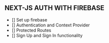 ## NEXT-JS AUTH WITH FIREBASE

- [] Set up firebase
- [] Authentication and Context Provider
- [] Protected Routes
- [] Sign Up and Sign In functionality
